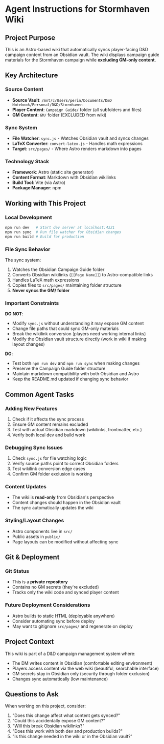 # Agent Instructions for Stormhaven Wiki

## Project Purpose

This is an Astro-based wiki that automatically syncs player-facing D&D campaign content from an Obsidian vault. The wiki displays campaign guide materials for the Stormhaven campaign while **excluding GM-only content**.

## Key Architecture

### Source Content
- **Source Vault**: `/mnt/c/Users/perin/Documents/D&D Notebook/Personal/D&D/Stormhaven`
- **Player Content**: `Campaign Guide/` folder (all subfolders and files)
- **GM Content**: `GM/` folder (EXCLUDED from wiki)

### Sync System
- **File Watcher**: `sync.js` - Watches Obsidian vault and syncs changes
- **LaTeX Converter**: `convert-latex.js` - Handles math expressions
- **Target**: `src/pages/` - Where Astro renders markdown into pages

### Technology Stack
- **Framework**: Astro (static site generator)
- **Content Format**: Markdown with Obsidian wikilinks
- **Build Tool**: Vite (via Astro)
- **Package Manager**: npm

## Working with This Project

### Local Development
```bash
npm run dev   # Start dev server at localhost:4321
npm run sync  # Run file watcher for Obsidian changes
npm run build # Build for production
```

### File Sync Behavior
The sync system:
1. Watches the Obsidian Campaign Guide folder
2. Converts Obsidian wikilinks (`[[Page Name]]`) to Astro-compatible links
3. Handles LaTeX math expressions
4. Copies files to `src/pages/` maintaining folder structure
5. **Never syncs the GM/ folder**

### Important Constraints

**DO NOT**:
- Modify `sync.js` without understanding it may expose GM content
- Change file paths that could sync GM-only materials
- Break the wikilink conversion (players need working internal links)
- Modify the Obsidian vault structure directly (work in wiki if making layout changes)

**DO**:
- Test both `npm run dev` and `npm run sync` when making changes
- Preserve the Campaign Guide folder structure
- Maintain markdown compatibility with both Obsidian and Astro
- Keep the README.md updated if changing sync behavior

## Common Agent Tasks

### Adding New Features
1. Check if it affects the sync process
2. Ensure GM content remains excluded
3. Test with actual Obsidian markdown (wikilinks, frontmatter, etc.)
4. Verify both local dev and build work

### Debugging Sync Issues
1. Check `sync.js` for file watching logic
2. Verify source paths point to correct Obsidian folders
3. Test wikilink conversion edge cases
4. Confirm GM folder exclusion is working

### Content Updates
- The wiki is **read-only** from Obsidian's perspective
- Content changes should happen in the Obsidian vault
- The sync automatically updates the wiki

### Styling/Layout Changes
- Astro components live in `src/`
- Public assets in `public/`
- Page layouts can be modified without affecting sync

## Git & Deployment

### Git Status
- This is a **private repository**
- Contains no GM secrets (they're excluded)
- Tracks only the wiki code and synced player content

### Future Deployment Considerations
- Astro builds to static HTML (deployable anywhere)
- Consider automating sync before deploy
- May want to gitignore `src/pages/` and regenerate on deploy

## Project Context

This wiki is part of a D&D campaign management system where:
- The DM writes content in Obsidian (comfortable editing environment)
- Players access content via the web wiki (beautiful, searchable interface)
- GM secrets stay in Obsidian only (security through folder exclusion)
- Changes sync automatically (low maintenance)

## Questions to Ask

When working on this project, consider:
1. "Does this change affect what content gets synced?"
2. "Could this accidentally expose GM content?"
3. "Will this break Obsidian wikilinks?"
4. "Does this work with both dev and production builds?"
5. "Is this change needed in the wiki or in the Obsidian vault?"
